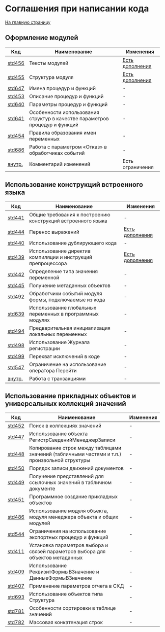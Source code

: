 # Соглашения при написании кода

[На главную страницу](../README.MD)

## Оформление модулей

| Код | Наименование | Изменения |
|-|-|-|
| [std456](https://its.1c.ru/db/v8std#content:456:hdoc) | Тексты модулей | [Есть дополнения](../std_1c/std456.MD) |
| [std455](https://its.1c.ru/db/v8std#content:455:hdoc) | Структура модуля | [Есть дополнения](../std_1c/std455.MD) |
| [std647](https://its.1c.ru/db/v8std#content:647:hdoc) | Имена процедур и функций | - |
| [std453](https://its.1c.ru/db/v8std#content:453:hdoc) | Описание процедур и функций | - |
| [std640](https://its.1c.ru/db/v8std#content:640:hdoc) | Параметры процедур и функций | - |
| [std641](https://its.1c.ru/db/v8std#content:641:hdoc) | Особенности использования структур в качестве параметров процедур и функций | - |
| [std454](https://its.1c.ru/db/v8std#content:454:hdoc) | Правила образования имен переменных | - |
| [std686](https://its.1c.ru/db/v8std#content:686:hdoc) | Работа с параметром «Отказ» в обработчиках событий | - |
| [внутр.](../std_ptb/std_ptb_comments.MD) | Комментарий изменений | Есть ограничения |

## Использование конструкций встроенного языка

| Код | Наименование | Изменения |
|-|-|-|
| [std441](https://its.1c.ru/db/v8std#content:441:hdoc) | Общие требования к построению конструкций встроенного языка | - |
| [std444](https://its.1c.ru/db/v8std#content:444:hdoc) | Перенос выражений | [Есть дополнения](../std_1c/std444.MD) |
| [std440](https://its.1c.ru/db/v8std#content:440:hdoc) | Использование дублирующего кода | - |
| [std439](https://its.1c.ru/db/v8std#content:439:hdoc) | Использование директив компиляции и инструкций препроцессора | [Есть дополнения](../std_1c/std439.MD) |
| [std442](https://its.1c.ru/db/v8std#content:442:hdoc) | Определение типа значения переменной | - |
| [std445](https://its.1c.ru/db/v8std#content:445:hdoc) | Получение метаданных объектов | - |
| [std492](https://its.1c.ru/db/v8std#content:492:hdoc) | Обработчики событий модуля формы, подключаемые из кода | - |
| [std639](https://its.1c.ru/db/v8std#content:639:hdoc) | Использование глобальных переменных в программных модулях | - |
| [std494](https://its.1c.ru/db/v8std#content:494:hdoc) | Предварительная инициализация локальных переменных | - |
| [std498](https://its.1c.ru/db/v8std#content:498:hdoc) | Использование Журнала регистрации | - |
| [std499](https://its.1c.ru/db/v8std#content:499:hdoc) | Перехват исключений в коде | - |
| [std547](https://its.1c.ru/db/v8std#content:547:hdoc) | Ограничение на использование оператора Перейти | - |
| [внутр.](../std_ptb/std_ptb_transaction.MD) | Работа с транзакциями | - |

## Использование прикладных объектов и универсальных коллекций значений

| Код | Наименование | Изменения |
|-|-|-|
| [std452](https://its.1c.ru/db/v8std#content:452:hdoc) | Поиск в коллекциях значений | - |
| [std447](https://its.1c.ru/db/v8std#content:447:hdoc) | Использование объекта РегистрСведенийМенеджерЗаписи | - |
| [std448](https://its.1c.ru/db/v8std#content:448:hdoc) | Копирование строк между таблицами значений (табличными частями и т.п.) произвольной структуры | - |
| [std450](https://its.1c.ru/db/v8std#content:450:hdoc) | Порядок записи движений документов | - |
| [std449](https://its.1c.ru/db/v8std#content:449:hdoc) | Получение представлений для ссылочных значений в табличном документе | - |
| [std451](https://its.1c.ru/db/v8std#content:451:hdoc) | Программное создание прикладных объектов | - |
| [std486](https://its.1c.ru/db/v8std#content:486:hdoc) | Использование модуля объекта, модуля менеджера объекта и общих модулей | - |
| [std544](https://its.1c.ru/db/v8std#content:544:hdoc) | Ограничения на использование экспортных процедур и функций | - |
| [std411](https://its.1c.ru/db/v8std#content:411:hdoc) | Установка параметров выбора и связей параметров выбора для объектов метаданных | - |
| [std409](https://its.1c.ru/db/v8std#content:409:hdoc) | Использование РеквизитФормыВЗначение и ДанныеФормыВЗначение | - |
| [std407](https://its.1c.ru/db/v8std#content:407:hdoc) | Применение параметров отчета в СКД | - |
| [std693](https://its.1c.ru/db/v8std#content:693:hdoc) | Использование объектов типа Структура | - |
| [std781](https://its.1c.ru/db/v8std#content:781:hdoc) | Особенности сортировки в таблице значений | - |
| [std782](https://its.1c.ru/db/v8std#content:782:hdoc) | Массовая конкатенация строк | - |